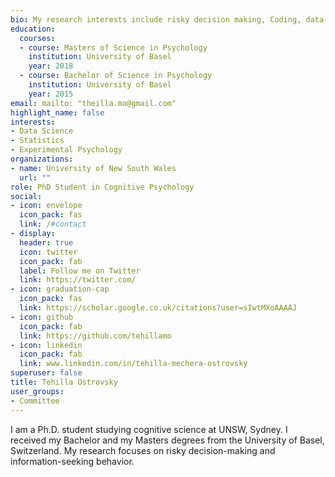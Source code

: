```yaml
---
bio: My research interests include risky decision making, Coding, data analysis and computational modeling.  
education:
  courses:
  - course: Masters of Science in Psychology
    institution: University of Basel
    year: 2018
  - course: Bachelor of Science in Psychology
    institution: University of Basel
    year: 2015   
email: mailto: "theilla.mo@gmail.com"
highlight_name: false
interests:
- Data Science
- Statistics
- Experimental Psychology 
organizations:
- name: University of New South Wales
  url: ""
role: PhD Student in Cognitive Psychology
social:
- icon: envelope
  icon_pack: fas
  link: /#contact
- display:
  header: true
  icon: twitter
  icon_pack: fab
  label: Follow me on Twitter
  link: https://twitter.com/
- icon: graduation-cap
  icon_pack: fas
  link: https://scholar.google.co.uk/citations?user=sIwtMXoAAAAJ
- icon: github
  icon_pack: fab
  link: https://github.com/tehillamo
- icon: linkedin
  icon_pack: fab
  link: www.linkedin.com/in/tehilla-mechera-ostrovsky
superuser: false
title: Tehilla Ostrovsky
user_groups:
- Committee
---
```

I am a Ph.D. student studying cognitive science at UNSW, Sydney. I received my Bachelor and my Masters degrees from the University of Basel, Switzerland. My research focuses on risky decision-making and information-seeking behavior.  

